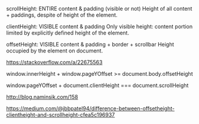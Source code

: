 scrollHeight: ENTIRE  content & padding (visible or not)
Height of all content + paddings, despite of height of the element.

clientHeight: VISIBLE content & padding
Only visible height: content portion limited by explicitly defined height of the element.

offsetHeight: VISIBLE content & padding + border + scrollbar
Height occupied by the element on document.

https://stackoverflow.com/a/22675563


 window.innerHeight + window.pageYOffset >= document.body.offsetHeight
  
window.pageYOffset + document.clientHeight === document.scrollHeight 

http://blog.naminsik.com/158


https://medium.com/@jbbpatel94/difference-between-offsetheight-clientheight-and-scrollheight-cfea5c196937
